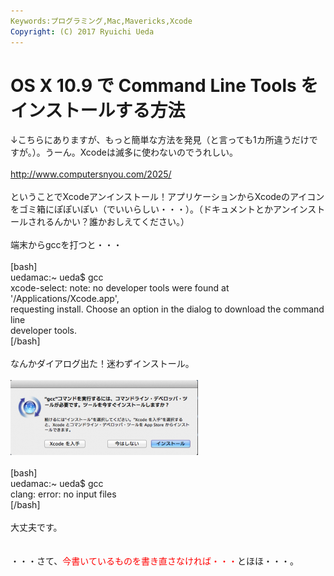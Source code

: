 ```yaml
---
Keywords:プログラミング,Mac,Mavericks,Xcode
Copyright: (C) 2017 Ryuichi Ueda
---
```


# OS X 10.9 で Command Line Tools をインストールする方法
↓こちらにありますが、もっと簡単な方法を発見（と言っても1カ所違うだけですが。）。うーん。Xcodeは滅多に使わないのでうれしい。<br />
<br />
<a href="http://www.computersnyou.com/2025/" target="_blank">http://www.computersnyou.com/2025/</a><br />
<br />
ということでXcodeアンインストール！アプリケーションからXcodeのアイコンをゴミ箱にぽぽいぽい（でいいらしい・・・）。（ドキュメントとかアンインストールされるんかい？誰かおしえてください。）<br />
<br />
端末からgccを打つと・・・<br />
<br />
[bash]<br />
uedamac:~ ueda$ gcc<br />
xcode-select: note: no developer tools were found at '/Applications/Xcode.app', <br />
requesting install. Choose an option in the dialog to download the command line <br />
developer tools.<br />
[/bash]<br />
<br />
なんかダイアログ出た！迷わずインストール。<br />
<br />
<a href="スクリーンショット-2013-10-27-12.16.18.png"><img src="スクリーンショット-2013-10-27-12.16.18-300x120.png" alt="スクリーンショット 2013-10-27 12.16.18" width="300" height="120" class="aligncenter size-medium wp-image-1372" /></a><br />
<br />
[bash]<br />
uedamac:~ ueda$ gcc<br />
clang: error: no input files<br />
[/bash]<br />
<br />
大丈夫です。<br />
<br />
<br />
・・・さて、<span style="color:red">今書いているものを書き直さなければ・・・</span>とほほ・・・。
